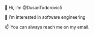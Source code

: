 👋 Hi, I’m @DusanTodorovic5

👀 I’m interested in software engineering

📫 You can always reach me on my email.

<!---
DusanTodorovic5/DusanTodorovic5 is a ✨ special ✨ repository because its `README.md` (this file) appears on your GitHub profile.
You can click the Preview link to take a look at your changes.
--->
